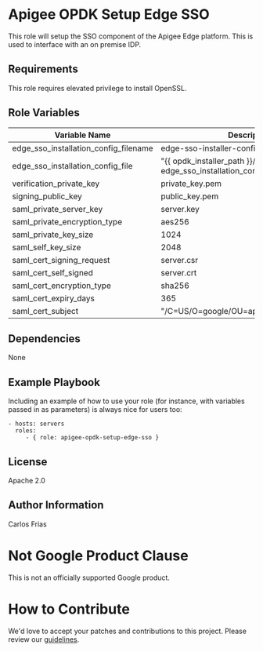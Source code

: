 Apigee OPDK Setup Edge SSO
=========

This role will setup the SSO component of the Apigee Edge platform. This is used to interface with an on premise IDP. 

Requirements
------------

This role requires elevated privilege to install OpenSSL.  

Role Variables
--------------

| Variable Name | Description |
| --- | --- |
| edge_sso_installation_config_filename | edge-sso-installer-config.conf |
| edge_sso_installation_config_file | "{{ opdk_installer_path }}/{{ edge_sso_installation_config_filename }}" |
| verification_private_key | private_key.pem |
| signing_public_key | public_key.pem |
| saml_private_server_key | server.key |
| saml_private_encryption_type | aes256 |
| saml_private_key_size | 1024 |
| saml_self_key_size | 2048 |
| saml_cert_signing_request | server.csr |
| saml_cert_self_signed | server.crt |
| saml_cert_encryption_type | sha256 |
| saml_cert_expiry_days | 365 |
| saml_cert_subject | "/C=US/O=google/OU=apigee/CN=apigee.com" |

Dependencies
------------

None

Example Playbook
----------------

Including an example of how to use your role (for instance, with variables passed in as parameters) is always nice for users too:

    - hosts: servers
      roles:
         - { role: apigee-opdk-setup-edge-sso }

License
-------

Apache 2.0

Author Information
------------------

Carlos Frias


<!-- BEGIN Google Required Disclaimer -->

# Not Google Product Clause

This is not an officially supported Google product.
<!-- END Google Required Disclaimer -->
<!-- BEGIN Google How To Contribute -->
# How to Contribute

We'd love to accept your patches and contributions to this project. Please review our [guidelines](CONTRIBUTION.md).
<!-- END Google How To Contribute -->
